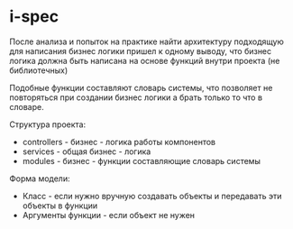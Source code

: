 # i-spec

После анализа и попыток на практике найти архитектуру подходящую
для написания бизнес логики пришел к одному выводу,
что бизнес логика должна быть написана на основе функций
внутри проекта (не библиотечных)

Подобные функции составляют словарь системы, что позволяет
не повторяться при создании бизнес логики а брать только
то что в словаре.

Структура проекта:
- controllers - бизнес - логика работы компонентов
- services - общая бизнес - логика
- modules - бизнес - функции составляющие словарь системы

Форма модели:
- Класс - если нужно вручную создавать объекты и передавать эти объекты в функции
- Аргументы функции - если объект не нужен
